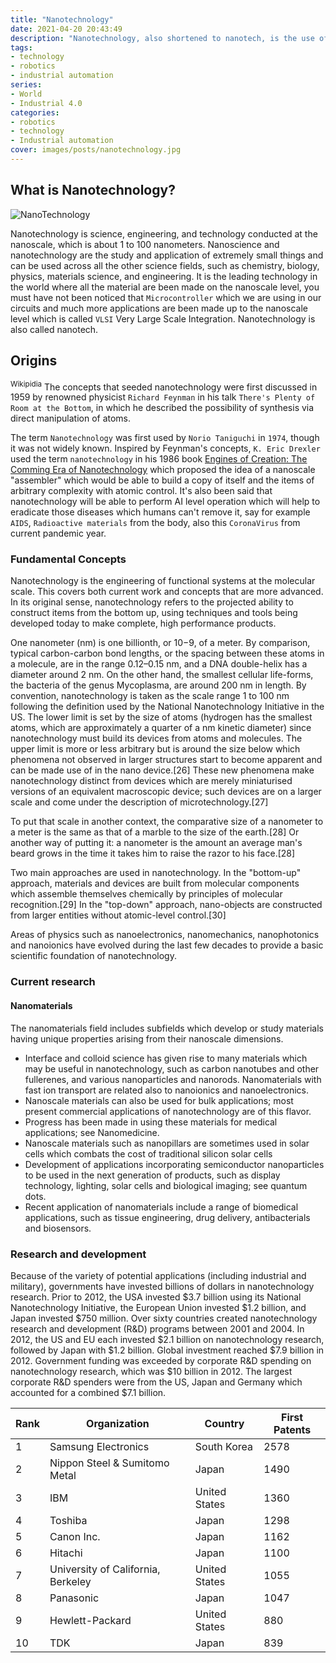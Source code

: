 ```yaml
---
title: "Nanotechnology"
date: 2021-04-20 20:43:49
description: "Nanotechnology, also shortened to nanotech, is the use of matter on an atomic, molecular, and supramolecular scale for industrial purposes. The earliest, widespread description of nanotechnology referred to the particular technological goal of precisely manipulating atoms and molecules for fabrication of macroscale products, also now referred to as molecular nanotechnology."
tags:
- technology
- robotics
- industrial automation
series:
- World
- Industrial 4.0
categories:
- robotics
- technology
- Industrial automation
cover: images/posts/nanotechnology.jpg
---
```


## What is Nanotechnology?
![NanoTechnology](images/posts/nanotechnology.jpg)

Nanotechnology is science, engineering, and technology conducted at the nanoscale, which is about 1 to 100 nanometers. Nanoscience and nanotechnology are the study and application of extremely small things and can be used across all the other science fields, such as chemistry, biology, physics, materials science, and engineering. It is the leading technology in the world where all the material are been made on the nanoscale level, you must have not been noticed that `Microcontroller` which we are using in our circuits and much more applications are been made up to the nanoscale level which is called `VLSI` Very Large Scale Integration. Nanotechnology is also called nanotech.

## Origins
<sup>Wikipidia</sup> The concepts that seeded nanotechnology were first discussed in 1959 by renowned physicist `Richard Feynman` in his talk `There's Plenty of Room at the Bottom`, in which he described the possibility of synthesis via direct manipulation of atoms.

The term `Nanotechnology` was first used by `Norio Taniguchi` in `1974`, though it was not widely known. Inspired by Feynman's concepts, `K. Eric Drexler` used the term `nanotechnology` in his 1986 book [Engines of Creation: The Comming Era of Nanotechnology](https://www.pdfdrive.com/engines-of-creation-20-the-coming-era-of-nanotechnology-e158355030.html) which proposed the idea of a nanoscale "assembler" which would be able to build a copy of itself and the items of arbitrary complexity with atomic control. It's also been said that nanotechnology will be able to perform AI level operation which will help to eradicate those diseases which humans can't remove it, say for example `AIDS`, `Radioactive materials` from the body, also this `CoronaVirus` from current pandemic year. 

### Fundamental Concepts
Nanotechnology is the engineering of functional systems at the molecular scale. This covers both current work and concepts that are more advanced. In its original sense, nanotechnology refers to the projected ability to construct items from the bottom up, using techniques and tools being developed today to make complete, high performance products.

One nanometer (nm) is one billionth, or 10−9, of a meter. By comparison, typical carbon-carbon bond lengths, or the spacing between these atoms in a molecule, are in the range 0.12–0.15 nm, and a DNA double-helix has a diameter around 2 nm. On the other hand, the smallest cellular life-forms, the bacteria of the genus Mycoplasma, are around 200 nm in length. By convention, nanotechnology is taken as the scale range 1 to 100 nm following the definition used by the National Nanotechnology Initiative in the US. The lower limit is set by the size of atoms (hydrogen has the smallest atoms, which are approximately a quarter of a nm kinetic diameter) since nanotechnology must build its devices from atoms and molecules. The upper limit is more or less arbitrary but is around the size below which phenomena not observed in larger structures start to become apparent and can be made use of in the nano device.[26] These new phenomena make nanotechnology distinct from devices which are merely miniaturised versions of an equivalent macroscopic device; such devices are on a larger scale and come under the description of microtechnology.[27]

To put that scale in another context, the comparative size of a nanometer to a meter is the same as that of a marble to the size of the earth.[28] Or another way of putting it: a nanometer is the amount an average man's beard grows in the time it takes him to raise the razor to his face.[28]

Two main approaches are used in nanotechnology. In the "bottom-up" approach, materials and devices are built from molecular components which assemble themselves chemically by principles of molecular recognition.[29] In the "top-down" approach, nano-objects are constructed from larger entities without atomic-level control.[30]

Areas of physics such as nanoelectronics, nanomechanics, nanophotonics and nanoionics have evolved during the last few decades to provide a basic scientific foundation of nanotechnology.

### Current research

#### Nanomaterials
The nanomaterials field includes subfields which develop or study materials having unique properties arising from their nanoscale dimensions.

- Interface and colloid science has given rise to many materials which may be useful in nanotechnology, such as carbon nanotubes and other fullerenes, and various nanoparticles and nanorods. Nanomaterials with fast ion transport are related also to nanoionics and nanoelectronics.
- Nanoscale materials can also be used for bulk applications; most present commercial applications of nanotechnology are of this flavor.
- Progress has been made in using these materials for medical applications; see Nanomedicine.
- Nanoscale materials such as nanopillars are sometimes used in solar cells which combats the cost of traditional silicon solar cells
- Development of applications incorporating semiconductor nanoparticles to be used in the next generation of products, such as display technology, lighting, solar cells and biological imaging; see quantum dots.
- Recent application of nanomaterials include a range of biomedical applications, such as tissue engineering, drug delivery, antibacterials and biosensors.
  
### Research and development
Because of the variety of potential applications (including industrial and military), governments have invested billions of dollars in nanotechnology research. Prior to 2012, the USA invested $3.7 billion using its National Nanotechnology Initiative, the European Union invested $1.2 billion, and Japan invested $750 million. Over sixty countries created nanotechnology research and development (R&D) programs between 2001 and 2004. In 2012, the US and EU each invested $2.1 billion on nanotechnology research, followed by Japan with $1.2 billion. Global investment reached $7.9 billion in 2012. Government funding was exceeded by corporate R&D spending on nanotechnology research, which was $10 billion in 2012. The largest corporate R&D spenders were from the US, Japan and Germany which accounted for a combined $7.1 billion.

| Rank | Organization | Country | First Patents |
| ---- | ------------ | ------- | ------------- |
| 1    | Samsung Electronics | South Korea | 2578 |
| 2    | Nippon Steel & Sumitomo Metal | Japan | 1490 |
| 3    | IBM | United States | 1360 |
| 4    | Toshiba | Japan | 1298 |
| 5    | Canon Inc. | Japan | 1162 |
| 6    | Hitachi | Japan | 1100|
| 7    | University of California, Berkeley | United States | 1055 |
| 8    | Panasonic | Japan | 1047 |
| 9    | Hewlett-Packard | United States | 880 |
| 10   | TDK | Japan | 839 |
